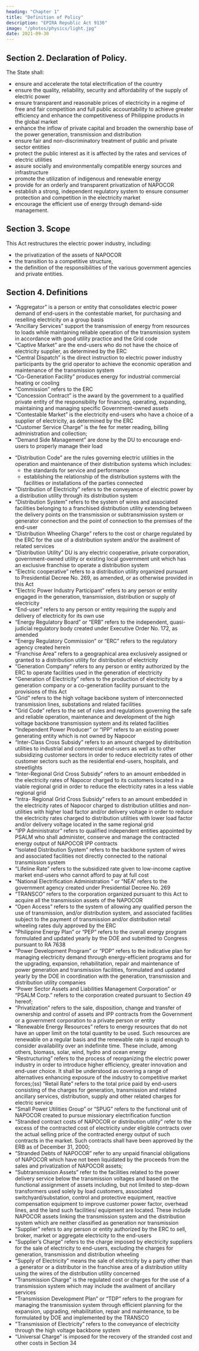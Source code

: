 ```yaml
---
heading: "Chapter 1"
title: "Definition of Policy"
description: "EPIRA Republic Act 9136"
image: "/photos/physics/light.jpg"
date: 2021-09-30
---
```



<!-- SECTION 1. Short Title. – This Act shall be known as the “Electric Power Industry Reform Act of 2001”.  -->


## Section 2. Declaration of Policy. 

The State shall:

- ensure and accelerate the total electrification of the country
- ensure the quality, reliability, security and affordability of the supply of electric power
- ensure transparent and reasonable prices of electricity in a regime of free and fair competition and full public accountability to achieve greater efficiency and enhance the competitiveness of Philippine products in the global market
- enhance the inflow of private capital and broaden the ownership base of the power generation, transmission and distribution
- ensure fair and non-discriminatory treatment of public and private sector entities
- protect the public interest as it is affected by the rates and services of electric utilities
- assure socially and environmentally compatible energy sources and infrastructure
- promote the utilization of indigenous and renewable energy
- provide for an orderly and transparent privatization of NAPOCOR
- establish a strong, independent regulatory system to ensure consumer protection and competition in the electricity market
- encourage the efficient use of energy through demand-side management.


## Section 3. Scope

This Act restructures the electric power industry, including:
- the privatization of the assets of NAPOCOR
- the transition to a competitive structure,
- the definition of the responsibilities of the various government agencies and private entities.


## Section 4. Definitions

- “Aggregator” is a person or entity that consolidates electric power demand of end-users in the contestable market, for  purchasing and reselling electricity on a group basis
- “Ancillary Services” support the transmission of energy from resources to loads while maintaining reliable operation of the transmission system in accordance with good utility practice and the Grid code
- “Captive Market” are the end-users who do not have the choice of electricity supplier, as determined by the ERC
- “Central Dispatch” is the direct instruction to electric power industry participants by the grid operator to achieve the economic operation and maintenance of the transmission system
- “Co-Generation Facility” produces energy for industrial commercial heating or cooling
- “Commission” refers to the ERC
- “Concession Contract” is the award by the government to a qualified private entity of the responsibility for financing, operating, expanding, maintaining and managing specific Government-owned assets
- “Contestable Market” is the electricity end-users who have a choice of a supplier of electricity, as determined by the ERC
- “Customer Service Charge” is the fee for meter reading, billing administration and collection;
- “Demand Side Management” are done by the DU to encourage end-users to properly manage their load
<!-- - k) “Department of Energy” or “DOE” refers to the government agency created pursuant to Republic Act No. 7638 whose expanded functions are provided herein;
(l) “Department of Finance” or “DOF” refers to the government agency created pursuant to
Executive Order No. 127; -->
- “Distribution Code” are the rules governing electric utilities in the operation and maintenance of their distribution systems which includes:
  - the standards for service and performance
  - establishing the relationship of the distribution systems with the facilities or installations of the parties connected
- “Distribution of Electricity” refers to the conveyance of electric power by a distribution utility through its distribution system
- “Distribution System” refers to the system of wires and associated facilities belonging to a franchised distribution utility extending between the delivery points on the transmission or subtransmission system or generator connection and the point of connection to the premises of the end-user
- “Distribution Wheeling Charge” refers to the cost or charge regulated by the ERC for the use of a distribution system and/or the availment of related services
- “Distribution Utility” DU is any electric cooperative, private corporation, government-owned utility or existing local government unit which has an exclusive franchise to operate a distribution system
- “Electric cooperative” refers to a distribution utility organized pursuant to Presidential Decree No. 269, as amended, or as otherwise provided in this Act
- “Electric Power Industry Participant” refers to any person or entity engaged in the generation, transmission, distribution or supply of electricity
- “End-user” refers to any person or entity requiring the supply and delivery of electricity for its own use
- “Energy Regulatory Board” or “ERB” refers to the independent, quasi-judicial regulatory body created under Executive Order No. 172, as amended
- “Energy Regulatory Commission” or “ERC” refers to the regulatory agency created herein
- “Franchise Area” refers to a geographical area exclusively assigned or granted to a distribution utility for distribution of electricity
- “Generation Company” refers to any person or entity authorized by the ERC to operate facilities used in the generation of electricity
- “Generation of Electricity” refers to the production of electricity by a generation company or a co-generation facility pursuant to the provisions of this Act
- “Grid” refers to the high voltage backbone system of interconnected transmission lines, substations and related facilities
- “Grid Code” refers to the set of rules and regulations governing the safe and reliable operation, maintenance and development of the high voltage backbone transmission system and its related facilities
- “Independent Power Producer” or “IPP” refers to an existing power generating entity which is not owned by Napocor
- “Inter-Class Cross Subsidy” refers to an amount charged by distribution utilities to industrial and commercial end-users as well as to other subsidizing customer sectors in order to reduce electricity rates of other customer sectors such as the residential end-users, hospitals, and streetlights
- “Inter-Regional Grid Cross Subsidy” refers to an amount embedded in the electricity rates of Napocor charged to its customers located in a viable regional grid in order to reduce the electricity rates in a less viable regional grid
- “Intra- Regional Grid Cross Subsidy” refers to an amount embedded in the electricity rates of Napocor charged to distribution utilities and non-utilities with higher load factor and/or delivery voltage in order to reduce the electricity rates charged to distribution utilities with lower load factor and/or delivery voltage located in the same regional grid
- “IPP Administrator” refers to qualified independent entities appointed by PSALM who shall administer, conserve and manage the contracted energy output of NAPOCOR IPP contracts
- “Isolated Distribution System” refers to the backbone system of wires and associated facilities not directly connected to the national transmission system
- “Lifeline Rate” refers to the subsidized rate given to low-income captive market end-users who cannot afford to pay at full cost
- “National Electrification Administration “ or “NEA” refers to the government agency created under Presidential Decree No. 269
- “TRANSCO” refers to the corporation organized pursuant to this Act to acquire all the transmission assets of the NAPOCOR
- “Open Access” refers to the system of allowing any qualified person the use of transmission, and/or distribution system, and associated facilities subject to the payment of transmission and/or distribution retail wheeling rates duly approved by the ERC
- “Philippine Energy Plan” or “PEP” refers to the overall energy program formulated and updated yearly by the DOE and submitted to Congress pursuant to RA 7638
- “Power Development Program” or “PDP” refers to the indicative plan for managing electricity demand through energy-efficient programs and for the upgrading, expansion, rehabilitation, repair and maintenance of power generation and transmission facilities, formulated and updated yearly by the DOE in coordination with the generation, transmission and distribution utility companies
- “Power Sector Assets and Liabilities Management Corporation” or “PSALM Corp.” refers to the corporation created pursuant to Section 49 hereof; 
- “Privatization” refers to the sale, disposition, change and transfer of ownership and control of assets and IPP contracts from the Government or a government corporation to a private person or entity
- “Renewable Energy Resources” refers to energy resources that do not have an upper limit on the total quantity to be used. Such resources are renewable on a regular basis and the renewable rate is rapid enough to consider availability over an indefinite time. These include, among others, biomass, solar, wind, hydro and ocean energy
- “Restructuring” refers to the process of reorganizing the electric power industry in order to introduce higher efficiency, greater innovation and end-user choice. It shall be understood as covering a range of alternatives enhancing exposure of the industry to competitive market forces;(ss) “Retail Rate” refers to the total price paid by end-users consisting of the charges for generation, transmission and related ancillary services, distribution, supply and other related charges for electric service
- “Small Power Utilities Group” or “SPUG” refers to the functional unit of NAPOCOR created to pursue missionary electrification function
- “Stranded contract costs of NAPOCOR or distribution utility” refer to the excess of the contracted cost of electricity under eligible contracts over the actual selling price of the contracted energy output of such contracts in the market. Such contracts shall have been approved by the ERB as of December 31, 2000;
- “Stranded Debts of NAPOCOR” refer to any unpaid financial obligations of NAPOCOR which have not been liquidated by the proceeds from the sales and privatization of NAPOCOR assets; 
- “Subtransmission Assets” refer to the facilities related to the power delivery service below the transmission voltages and based on the functional assignment of assets including, but not limited to step-down transformers used solely by load customers, associated switchyard/substation, control and protective equipment, reactive compensation equipment to improve customer power factor, overhead lines, and the land such facilities/ equipment are located. These include NAPOCOR assets linking the transmission system and the distribution system which are neither classified as generation nor transmission
- “Supplier” refers to any person or entity authorized by the ERC to sell, broker, market or
aggregate electricity to the end-users
- “Supplier’s Charge” refers to the charge imposed by electricity suppliers for the sale of electricity to end-users, excluding the charges for generation, transmission and distribution wheeling
- “Supply of Electricity” means the sale of electricity by a party other than a generator or a distributor in the franchise area of a distribution utility using the wires of the distribution utility concerned
- “Transmission Charge” is the regulated cost or charges for the use of a transmission system which may include the availment of ancillary services
- “Transmission Development Plan” or “TDP” refers to the program for managing the transmission system through efficient planning for the expansion, upgrading, rehabilitation, repair and maintenance, to be formulated by DOE and implemented by the TRANSCO
- "Transmission of Electricity” refers to the conveyance of electricity through the high voltage backbone system
- “Universal Charge” is imposed for the recovery of the stranded cost and other costs in Section 34
